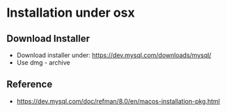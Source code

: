 # Installation under osx 

## Download Installer 

 * Download installer under: https://dev.mysql.com/downloads/mysql/
 * Use dmg - archive 


## Reference 

  * https://dev.mysql.com/doc/refman/8.0/en/macos-installation-pkg.html
